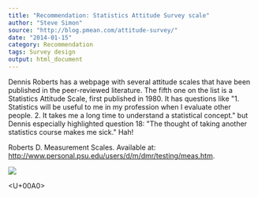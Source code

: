 ```yaml
---
title: "Recommendation: Statistics Attitude Survey scale"
author: "Steve Simon"
source: "http://blog.pmean.com/attitude-survey/"
date: "2014-01-15"
category: Recommendation
tags: Survey design
output: html_document
---
```


Dennis Roberts has a webpage with several attitude scales that have been
published in the peer-reviewed literature. The fifth one on the list is
a Statistics Attitude Scale, first published in 1980. It has questions
like "1. Statistics will be useful to me in my profession when I
evaluate other people. 2. It takes me a long time to understand a
statistical concept." but Dennis especially highlighted question 18:
"The thought of taking another statistics course makes me sick."
Hah!

<!---More--->

Roberts D. Measurement Scales. Available at:
<http://www.personal.psu.edu/users/d/m/dmr/testing/meas.htm>.

![](../../../web/images/14/attitude-survey01.png)



<U+00A0>


